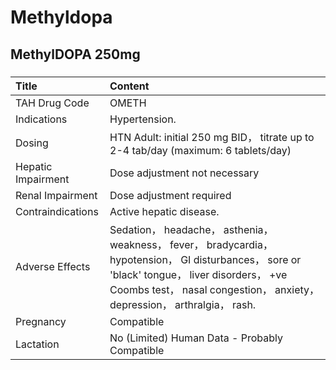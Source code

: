 # Methyldopa

## MethylDOPA 250mg

##### 

| Title              | Content                                                                                                                                                                                                                     |
|:-------------------|:----------------------------------------------------------------------------------------------------------------------------------------------------------------------------------------------------------------------------|
| TAH Drug Code      | OMETH                                                                                                                                                                                                                       |
| Indications        | Hypertension.                                                                                                                                                                                                               |
| Dosing             | HTN Adult: initial 250 mg BID， titrate up to 2-4 tab/day (maximum: 6 tablets/day)                                                                                                                                          |
| Hepatic Impairment | Dose adjustment not necessary                                                                                                                                                                                               |
| Renal Impairment   | Dose adjustment required                                                                                                                                                                                                    |
| Contraindications  | Active hepatic disease.                                                                                                                                                                                                     |
| Adverse Effects    | Sedation， headache， asthenia， weakness， fever， bradycardia， hypotension， GI disturbances， sore or 'black' tongue， liver disorders， +ve Coombs test， nasal congestion， anxiety， depression， arthralgia， rash. |
| Pregnancy          | Compatible                                                                                                                                                                                                                  |
| Lactation          | No (Limited) Human Data - Probably Compatible                                                                                                                                                                               |


